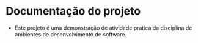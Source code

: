 # Documentação do projeto

- Este projeto é uma demonstração de atividade pratica da disciplina de ambientes de desenvolvimento de software.